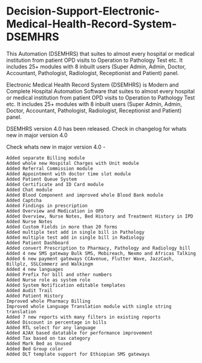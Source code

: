 # Decision-Support-Electronic-Medical-Health-Record-System-DSEMHRS
This Automation (DSEMHRS) that suites to almost every hospital or medical institution from patient OPD visits to Operation to Pathology Test etc. It includes 25+ modules with 8 inbuilt users (Super Admin, Admin, Doctor, Accountant, Pathologist, Radiologist, Receptionist and Patient) panel.

Electronic Medical Health Record System {DSEMHRS} is Modern and Complete Hospital Automation Software that suites to almost every hospital or medical institution from patient OPD visits to Operation to Pathology Test etc. It includes 25+ modules with 8 inbuilt users (Super Admin, Admin, Doctor, Accountant, Pathologist, Radiologist, Receptionist and Patient) panel.

DSEMHRS version 4.0 has been released. Check in changelog for whats new in major version 4.0

Check whats new in major version 4.0 -

    Added separate Billing module
    Added whole new Hospital Charges with Unit module
    Added Referral Commission module
    Added Appointment with doctor time slot module
    Added Patient Queue System
    Added Certificate and ID Card module
    Added Chat module
    Added Blood Component and improved whole Blood Bank module
    Added Captcha
    Added Findings in prescription
    Added Overview and Medication in OPD
    Added Overview, Nurse Notes, Bed History and Treatment History in IPD
    Added Nurse Notes
    Added Custom Fields in more than 20 forms
    Added multiple test add in single bill in Pathology
    Added multiple test add in single bill in Radiology
    Added Patient Dashboard
    Added convert Prescription to Pharmacy, Pathology and Radiology bill
    Added 4 new SMS gateway Bulk SMS, Mobireach, Nexmo and Africas Talking
    Added 6 new payment gateways CCAvenue, Flutter Wave, JazzCash, Billplz, SSLCommerz and Walkingm
    Added 4 new languages
    Added Prefix for bill and other numbers
    Added Nurse role as system role
    Added System Notification editable templates
    Added Audit Trail
    Added Patient History
    Improved whole Pharmacy Billing
    Improved whole Language Translation module with single string translation
    Added 7 new reports with many filters in existing reports
    Added Discount in percentage in bills
    Added RTL select for any language
    Added AJAX based datatable for performance improvement
    Added Tax based on tax category
    Added Mark Bed as Unused
    Added Bed Group color
    Added DLT template support for Ethiopian SMS gateways

